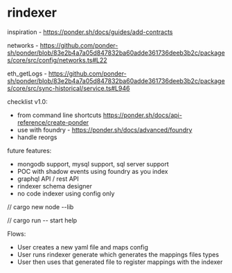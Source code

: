 # rindexer

inspiration - https://ponder.sh/docs/guides/add-contracts

networks - https://github.com/ponder-sh/ponder/blob/83e2b4a7a05d847832ba60adde361736deeb3b2c/packages/core/src/config/networks.ts#L22

eth_getLogs - https://github.com/ponder-sh/ponder/blob/83e2b4a7a05d847832ba60adde361736deeb3b2c/packages/core/src/sync-historical/service.ts#L946

checklist v1.0:

- from command line shortcuts https://ponder.sh/docs/api-reference/create-ponder
- use with foundry - https://ponder.sh/docs/advanced/foundry
- handle reorgs

future features:
- mongodb support, mysql support, sql server support
- POC with shadow events using foundry as you index
- graphql API / rest API
- rindexer schema designer
- no code indexer using config only

// cargo new node --lib

// cargo run -- start help

Flows:

- User creates a new yaml file and maps config
- User runs rindexer generate which generates the mappings files types
- User then uses that generated file to register mappings with the indexer
